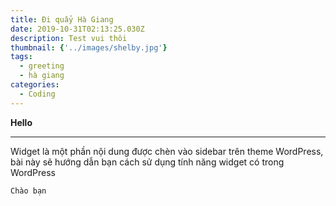 ```yaml
---
title: Đi quẩy Hà Giang
date: 2019-10-31T02:13:25.030Z
description: Test vui thôi
thumbnail: {'../images/shelby.jpg'}
tags:
  - greeting
  - hà giang
categories:
  - Coding
---
```

**Hello**

****

Widget là một phần nội dung được chèn vào sidebar trên theme WordPress, bài này sẽ hướng dẫn bạn cách sử dụng tính năng widget có trong WordPress

```
Chào bạn
```
